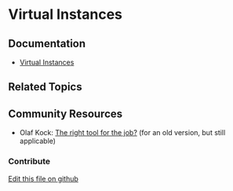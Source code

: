 # Virtual Instances

## Documentation

* [Virtual Instances](https://learn.liferay.com/dxp/7.x/en/system-administration/configuring-liferay/virtual_instances.html)

## Related Topics


## Community Resources

* Olaf Kock: [The right tool for the job?](https://liferay.dev/blogs/-/blogs/the-right-tool-for-the-job-chapter-1-instances) (for an old version, but still applicable)


### Contribute

[Edit this file on github](https://github.com/olafk/controlpanel-documentation-docs/blob/master/md/74en/com_liferay_portal_instances_web_portlet_PortalInstancesPortlet.md)

